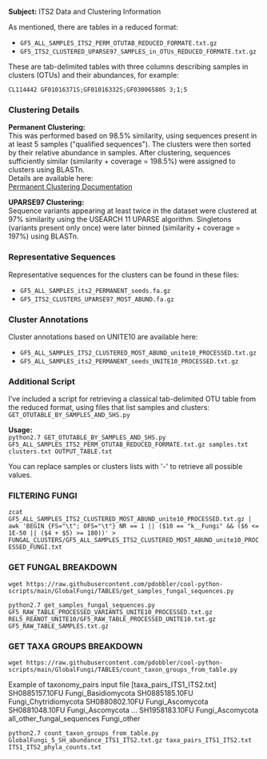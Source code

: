 **Subject:** ITS2 Data and Clustering Information  

As mentioned, there are tables in a reduced format:  
- `GF5_ALL_SAMPLES_ITS2_PERM_OTUTAB_REDUCED_FORMATE.txt.gz`  
- `GF5_ITS2_CLUSTERED_UPARSE97_SAMPLES_in_OTUs_REDUCED_FORMATE.txt.gz`  

These are tab-delimited tables with three columns describing samples in clusters (OTUs) and their abundances, for example:  

`CL114442 GF01016371S;GF01016332S;GF03006580S 3;1;5`


### Clustering Details  
**Permanent Clustering:**  
This was performed based on 98.5% similarity, using sequences present in at least 5 samples ("qualified sequences"). The clusters were then sorted by their relative abundance in samples. After clustering, sequences sufficiently similar (similarity + coverage = 198.5%) were assigned to clusters using BLASTn.  
Details are available here:  
[Permanent Clustering Documentation](https://github.com/pdobbler/cool-python-scripts/tree/main/GlobalFungi/PermanentClusters)  

**UPARSE97 Clustering:**  
Sequence variants appearing at least twice in the dataset were clustered at 97% similarity using the USEARCH 11 UPARSE algorithm. Singletons (variants present only once) were later binned (similarity + coverage = 197%) using BLASTn.  

### Representative Sequences  
Representative sequences for the clusters can be found in these files:  
- `GF5_ALL_SAMPLES_its2_PERMANENT_seeds.fa.gz`  
- `GF5_ITS2_CLUSTERS_UPARSE97_MOST_ABUND.fa.gz`  

### Cluster Annotations  
Cluster annotations based on UNITE10 are available here:  
- `GF5_ALL_SAMPLES_ITS2_CLUSTERED_MOST_ABUND_unite10_PROCESSED.txt.gz`  
- `GF5_ALL_SAMPLES_its2_PERMANENT_seeds_UNITE10_PROCESSED.txt.gz`  

### Additional Script  
I’ve included a script for retrieving a classical tab-delimited OTU table from the reduced format, using files that list samples and clusters:  
`GET_OTUTABLE_BY_SAMPLES_AND_SHS.py`  

**Usage:**  
`python2.7 GET_OTUTABLE_BY_SAMPLES_AND_SHS.py GF5_ALL_SAMPLES_ITS2_PERM_OTUTAB_REDUCED_FORMATE.txt.gz samples.txt clusters.txt OUTPUT_TABLE.txt`

You can replace samples or clusters lists with '-' to retrieve all possible values.

### FILTERING FUNGI

`zcat GF5_ALL_SAMPLES_ITS2_CLUSTERED_MOST_ABUND_unite10_PROCESSED.txt.gz | awk 'BEGIN {FS="\t"; OFS="\t"} NR == 1 || ($10 == "k__Fungi" && ($6 <= 1E-50 || ($4 + $5) >= 180))' > FUNGAL_CLUSTERS/GF5_ALL_SAMPLES_ITS2_CLUSTERED_MOST_ABUND_unite10_PROCESSED_FUNGI.txt`

### GET FUNGAL BREAKDOWN

`wget https://raw.githubusercontent.com/pdobbler/cool-python-scripts/main/GlobalFungi/TABLES/get_samples_fungal_sequences.py`

`python2.7 get_samples_fungal_sequences.py GF5_RAW_TABLE_PROCESSED_VARIANTS_UNITE10_PROCESSED.txt.gz REL5_REANOT_UNITE10/GF5_RAW_TABLE_PROCESSED_UNITE10.txt.gz GF5_RAW_TABLE_SAMPLES.txt.gz`

### GET TAXA GROUPS BREAKDOWN

`wget https://raw.githubusercontent.com/pdobbler/cool-python-scripts/main/GlobalFungi/TABLES/count_taxon_groups_from_table.py`

Example of taxonomy_pairs input file [taxa_pairs_ITS1_ITS2.txt]
SH0885157.10FU	Fungi_Basidiomycota
SH0885185.10FU	Fungi_Chytridiomycota
SH0880802.10FU	Fungi_Ascomycota
SH0881048.10FU	Fungi_Ascomycota
...
SH1958183.10FU	Fungi_Ascomycota
all_other_fungal_sequences	Fungi_other

`python2.7 count_taxon_groups_from_table.py GlobalFungi_5_SH_abundance_ITS1_ITS2.txt.gz taxa_pairs_ITS1_ITS2.txt ITS1_ITS2_phyla_counts.txt`











